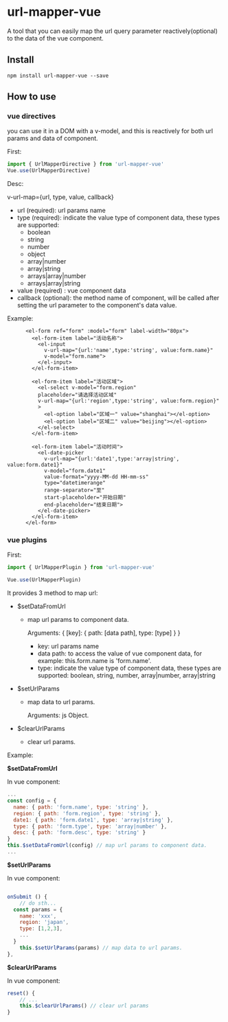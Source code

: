 # url-mapper-vue
A tool that you can easily map the url query parameter reactively(optional) to the data of the vue component.



## Install

```shell
npm install url-mapper-vue --save
```



## How to use

### vue directives
you can use it in a DOM with a v-model, and this is reactively for both url params and data of component.

First:

```javascript
import { UrlMapperDirective } from 'url-mapper-vue'
Vue.use(UrlMapperDirective)
```

Desc:

v-url-map={url, type, value, callback}

- url (required):  url params name 
- type (required): indicate the value type of component data, these types are supported:
  -  boolean
  -  string
  -  number
  -  object
  -  array|number
  -  array|string
  -  arrays|array|number
  -  arrays|array|string
- value (required) : vue component data
- callback (optional): the method name of component, will be called after setting the url parameter to the component's data value.

Example:

```
      <el-form ref="form" :model="form" label-width="80px">
        <el-form-item label="活动名称">
          <el-input
            v-url-map="{url:'name',type:'string', value:form.name}"
            v-model="form.name">
          </el-input>
        </el-form-item>

        <el-form-item label="活动区域">
          <el-select v-model="form.region"
          placeholder="请选择活动区域"
          v-url-map="{url:'region',type:'string', value:form.region}"
          >
            <el-option label="区域一" value="shanghai"></el-option>
            <el-option label="区域二" value="beijing"></el-option>
          </el-select>
        </el-form-item>

        <el-form-item label="活动时间">
          <el-date-picker
            v-url-map="{url:'date1',type:'array|string', value:form.date1}"
            v-model="form.date1"
            value-format="yyyy-MM-dd HH-mm-ss"
            type="datetimerange"
            range-separator="至"
            start-placeholder="开始日期"
            end-placeholder="结束日期">
          </el-date-picker>
        </el-form-item>
      </el-form>
```



### vue plugins

First:

```javascript
import { UrlMapperPlugin } from 'url-mapper-vue'

Vue.use(UrlMapperPlugin)
```

It provides 3 method to map url: 

- $setDataFromUrl

  - map url params to component data.

    Arguments: { [key]: { path: [data path], type: [type] } }

    - key: url params name 
    - data path: to access the value of vue component data, for example: this.form.name is 'form.name'.
    - type: indicate the value type of component data, these types are supported: boolean, string, number, array|number, array|string

- $setUrlParams

  - map data to url params.

    Arguments: js Object.

- $clearUrlParams

  - clear url params.



Example:

**$setDataFromUrl**

In vue component:

```javascript
...
const config = {
  name: { path: 'form.name', type: 'string' },
  region: { path: 'form.region', type: 'string' },
  date1: { path: 'form.date1', type: 'array|string' },
  type: { path: 'form.type', type: 'array|number' },
  desc: { path: 'form.desc', type: 'string' }
}
this.$setDataFromUrl(config) // map url params to component data.
...
```



**$setUrlParams**

In vue component:

```javascript

onSubmit () {
	// do sth...
  const params = {
    name: 'xxx',
    region: 'japan',
    type: [1,2,3],
    ...
  }
	this.$setUrlParams(params) // map data to url params.
},
```



**$clearUrlParams**

In vue component:

```javascript
reset() {
	// ...
	this.$clearUrlParams() // clear url params
}
```


